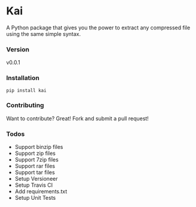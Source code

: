 # Kai

A Python package that gives you the power to extract any compressed file using the same simple syntax.

### Version
v0.0.1

### Installation
```shell
pip install kai
```

### Contributing
Want to contribute? Great! Fork and submit a pull request!


### Todos

 - Support binzip files
 - Support zip files
 - Support 7zip files
 - Support rar files
 - Support tar files
 - Setup Versioneer
 - Setup Travis CI
 - Add requirements.txt
 - Setup Unit Tests
